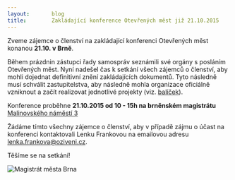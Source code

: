 ```yaml
---
layout:       blog
title:        Zakládající konference Otevřených měst již 21.10.2015
---
```

Zveme zájemce o členství na zakládající konferenci Otevřených měst konanou **21.10. v Brně**.

Během prázdnin zástupci řady samospráv seznámili své orgány s posláním Otevřených měst. Nyní nadešel čas k setkání všech zájemců o členství, aby mohli dojednat definitivní znění zakládajících dokumentů. Tyto následně musí schválit zastupitelstva, aby následně mohla organizace oficiálně vzniknout a začít realizovat jednotlivé projekty (viz.  [balíček](http://www.otevrenamesta.cz/balicek-na-konferenci.html)).

Konference proběhne **21.10.2015 od 10 - 15h na brněnském magistrátu** [Malinovského náměstí 3](http://www.openstreetmap.org/?mlat=49.1958&mlon=16.6152#map=15/49.1958/16.6152)

Žádáme tímto všechny zájemce o členství, aby v případě zájmu o účast na konferenci kontaktovali Lenku Frankovou na emailovou adresu [lenka.frankova@oziveni.cz](mailto:lenka.frankova@oziveni.cz).

Těšíme se na setkání!


![Magistrát města Brna](https://upload.wikimedia.org/wikipedia/commons/thumb/7/73/Magistr%C3%A1t_m%C4%9Bsta_Brna%2C_Malinovsk%C3%A9ho_n%C3%A1m%C4%9Bst%C3%AD.jpg/320px-Magistr%C3%A1t_m%C4%9Bsta_Brna%2C_Malinovsk%C3%A9ho_n%C3%A1m%C4%9Bst%C3%AD.jpg)
